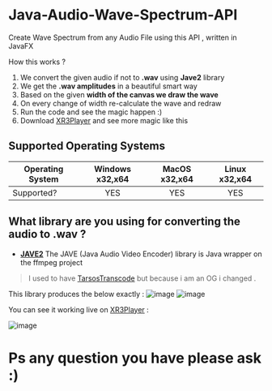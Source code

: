 # Java-Audio-Wave-Spectrum-API
Create Wave Spectrum from any Audio File using this API , written in JavaFX

How this works ?

1) We convert the given audio if not to **.wav** using **Jave2** library
2) We get the **.wav amplitudes** in a beautiful smart way
3) Based on the given **width of the canvas we draw the wave**
4) On every change of width re-calculate the wave and redraw
5) Run the code and see the magic happen :)
6) Download [XR3Player](https://github.com/goxr3plus/XR3Player) and see more magic like this 

## Supported Operating Systems

| Operating System | Windows x32,x64 | MacOS x32,x64 | Linux x32,x64 |
| ------- | :-----: | :-: | :-----: |
| Supported? | YES | YES  | YES  |

## What library are you using for converting the audio to .wav ?

- [**JAVE2**](https://github.com/goxr3plus/jave2) The JAVE (Java Audio Video Encoder) library is Java wrapper on the ffmpeg project
> I used to have [TarsosTranscode](https://github.com/goxr3plus/TarsosTranscoder) but because i am an OG i changed .

This library produces the below exactly :
![image](https://github.com/goxr3plus/Java-Audio-Wave-Spectrum-API/blob/master/images/Screenshot_2.jpg?raw=true)
![image](https://github.com/goxr3plus/Java-Audio-Wave-Spectrum-API/blob/master/images/soundcloud.jpg?raw=true)

You can see it working live on [XR3Player](https://github.com/goxr3plus/XR3Player) :

![image](https://github.com/goxr3plus/Java-Audio-Wave-Spectrum-API/blob/master/images/Screenshot_1.jpg?raw=true)

# Ps any question you have please ask :) 

